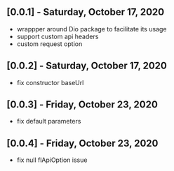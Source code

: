## [0.0.1] - Saturday, October 17, 2020

* wrappper around Dio package to facilitate its usage
* support custom api headers
* custom request option


## [0.0.2] - Saturday, October 17, 2020

* fix constructor baseUrl

## [0.0.3] - Friday, October 23, 2020

* fix default parameters

## [0.0.4] - Friday, October 23, 2020

* fix null flApiOption issue